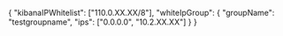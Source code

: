 {
  "kibanaIPWhitelist":  ["110.0.XX.XX/8"],
  "whiteIpGroup": {
    "groupName": "testgroupname",
    "ips": ["0.0.0.0", "10.2.XX.XX"]
  }
}